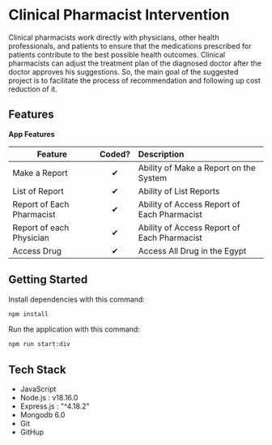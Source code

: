 # Clinical Pharmacist Intervention

Clinical pharmacists work directly with physicians, other health professionals, and patients to ensure that the medications prescribed for patients 
contribute to the best possible health outcomes. Clinical pharmacists can adjust the treatment plan of the diagnosed doctor after the doctor approves
his suggestions. So, the main goal of the suggested project is to facilitate the process  of recommendation and following up cost reduction of it.
  
## Features

<b>App Features</b>

| Feature  |  Coded?       | Description  |
|----------|:-------------:|:-------------|
| Make a Report | &#10004; | Ability of Make a Report on the System |
| List of Report | &#10004; | Ability of List Reports |
| Report of Each Pharmacist | &#10004; | Ability of Access Report of Each Pharmacist |
| Report of each Physician | &#10004; | Ability of Access Report of Each Pharmacist |
| Access Drug | &#10004; |Access All Drug in the Egypt |

  
## Getting Started

Install dependencies with this command:
```bash
npm install
```

Run the application with this command:
```bash
npm run start:div
```

## Tech Stack
* JavaScript
* Node.js : v18.16.0
* Express.js : "^4.18.2"
* Mongodb 6.0
* Git 
* GitHup
